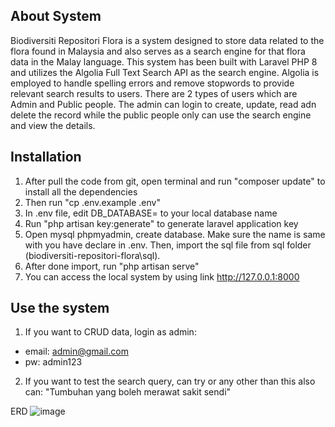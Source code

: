 ## About System

Biodiversiti Repositori Flora is a system designed to store data related to the flora found in Malaysia and also serves as a search engine for that flora data in the Malay language. This system has been built with Laravel PHP 8 and utilizes the Algolia Full Text Search API as the search engine. Algolia is employed to handle spelling errors and remove stopwords to provide relevant search results to users. There are 2 types of users which are Admin and Public people. The admin can login to create, update, read adn delete the record while the public people only can use the search engine and view the details.


## Installation

1. After pull the code from git, open terminal and run "composer update" to install all the dependencies
2. Then run "cp .env.example .env" 
3. In .env file, edit DB_DATABASE= to your local database name
4. Run "php artisan key:generate" to generate laravel application key
5. Open mysql phpmyadmin, create database. Make sure the name is same with you have declare in .env. Then, import the sql file from sql folder (biodiversiti-repositori-flora\sql).
6. After done import, run "php artisan serve"
7. You can access the local system by using link http://127.0.0.1:8000

## Use the system
1. If you want to CRUD data, login as admin:
- email: admin@gmail.com
- pw: admin123

2. If you want to test the search query, can try or any other than this also can:
"Tumbuhan yang boleh merawat sakit sendi"

ERD
![image](https://github.com/zimahpethie/biodiversiti-repositori-flora/assets/74373523/8f652c18-ea7c-403a-950c-dd736c51bd79)

